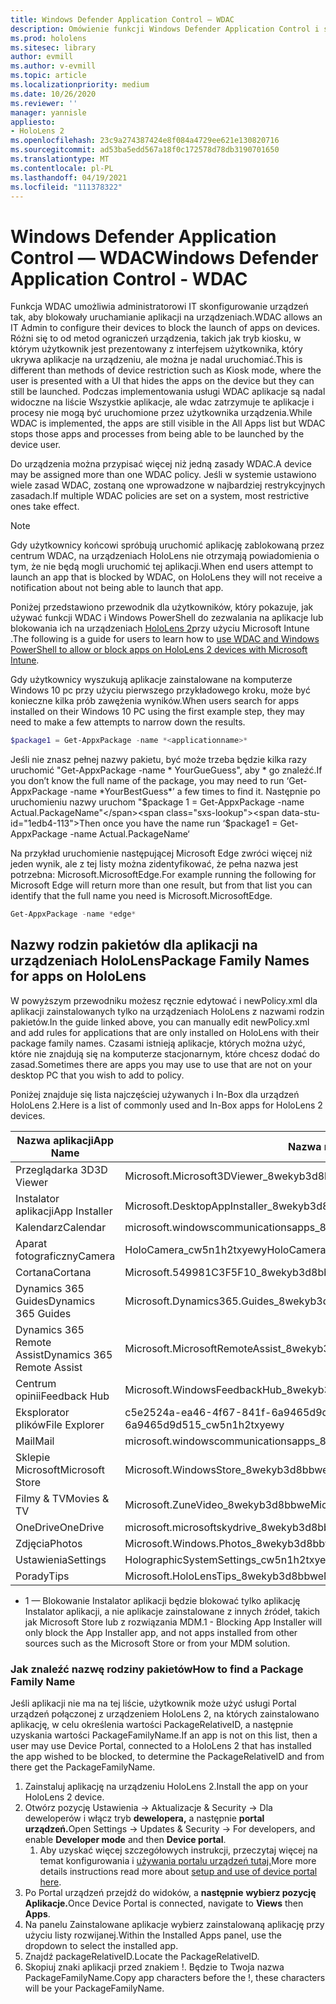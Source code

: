 ```yaml
---
title: Windows Defender Application Control — WDAC
description: Omówienie funkcji Windows Defender Application Control i sposobu używania jej do zarządzania urządzeniami HoloLens rzeczywistości mieszanej.
ms.prod: hololens
ms.sitesec: library
author: evmill
ms.author: v-evmill
ms.topic: article
ms.localizationpriority: medium
ms.date: 10/26/2020
ms.reviewer: ''
manager: yannisle
appliesto:
- HoloLens 2
ms.openlocfilehash: 23c9a274387424e8f084a4729ee621e130820716
ms.sourcegitcommit: ad53ba5edd567a18f0c172578d78db3190701650
ms.translationtype: MT
ms.contentlocale: pl-PL
ms.lasthandoff: 04/19/2021
ms.locfileid: "111378322"
---
```

# <a name="windows-defender-application-control---wdac"></a><span data-ttu-id="1edb4-103">Windows Defender Application Control — WDAC</span><span class="sxs-lookup"><span data-stu-id="1edb4-103">Windows Defender Application Control - WDAC</span></span>

<span data-ttu-id="1edb4-104">Funkcja WDAC umożliwia administratorowi IT skonfigurowanie urządzeń tak, aby blokowały uruchamianie aplikacji na urządzeniach.</span><span class="sxs-lookup"><span data-stu-id="1edb4-104">WDAC allows an IT Admin to configure their devices to block the launch of apps on devices.</span></span> <span data-ttu-id="1edb4-105">Różni się to od metod ograniczeń urządzenia, takich jak tryb kiosku, w którym użytkownik jest prezentowany z interfejsem użytkownika, który ukrywa aplikacje na urządzeniu, ale można je nadal uruchomiać.</span><span class="sxs-lookup"><span data-stu-id="1edb4-105">This is different than methods of device restriction such as Kiosk mode, where  the user is presented with a UI that hides the apps on the device but they can still be launched.</span></span> <span data-ttu-id="1edb4-106">Podczas implementowania usługi WDAC aplikacje są nadal widoczne na liście Wszystkie aplikacje, ale wdac zatrzymuje te aplikacje i procesy nie mogą być uruchomione przez użytkownika urządzenia.</span><span class="sxs-lookup"><span data-stu-id="1edb4-106">While WDAC is implemented, the apps are still visible in the All Apps list but WDAC stops those apps and processes from being able to be launched by the device user.</span></span>

<span data-ttu-id="1edb4-107">Do urządzenia można przypisać więcej niż jedną zasady WDAC.</span><span class="sxs-lookup"><span data-stu-id="1edb4-107">A device may be assigned more than one WDAC policy.</span></span> <span data-ttu-id="1edb4-108">Jeśli w systemie ustawiono wiele zasad WDAC, zostaną one wprowadzone w najbardziej restrykcyjnych zasadach.</span><span class="sxs-lookup"><span data-stu-id="1edb4-108">If multiple WDAC policies are set on a system, most restrictive ones take effect.</span></span> 

> [!NOTE]
> <span data-ttu-id="1edb4-109">Gdy użytkownicy końcowi spróbują uruchomić aplikację zablokowaną przez centrum WDAC, na urządzeniach HoloLens nie otrzymają powiadomienia o tym, że nie będą mogli uruchomić tej aplikacji.</span><span class="sxs-lookup"><span data-stu-id="1edb4-109">When end users attempt to launch an app that is blocked by WDAC, on HoloLens they will not receive a notification about not being able to launch that app.</span></span>

<span data-ttu-id="1edb4-110">Poniżej przedstawiono przewodnik dla użytkowników, który pokazuje, jak używać funkcji WDAC i Windows PowerShell do zezwalania na aplikacje lub blokowania ich na urządzeniach [HoloLens 2](https://docs.microsoft.com/mem/intune/configuration/custom-profile-hololens)przy użyciu Microsoft Intune .</span><span class="sxs-lookup"><span data-stu-id="1edb4-110">The following is a guide for users to learn how to [use WDAC and Windows PowerShell to allow or block apps on HoloLens 2 devices with Microsoft Intune](https://docs.microsoft.com/mem/intune/configuration/custom-profile-hololens).</span></span>

<span data-ttu-id="1edb4-111">Gdy użytkownicy wyszukują aplikacje zainstalowane na komputerze Windows 10 pc przy użyciu pierwszego przykładowego kroku, może być konieczne kilka prób zawężenia wyników.</span><span class="sxs-lookup"><span data-stu-id="1edb4-111">When users search for apps installed on their Windows 10 PC using the first example step, they may need to make a few attempts to narrow down the results.</span></span>

```powershell
$package1 = Get-AppxPackage -name *<applicationname>*
``` 

<span data-ttu-id="1edb4-112">Jeśli nie znasz pełnej nazwy pakietu, być może trzeba będzie kilka razy uruchomić "Get-AppxPackage -name \* YourGueGuess", aby \* go znaleźć.</span><span class="sxs-lookup"><span data-stu-id="1edb4-112">If you don’t know the full name of the package, you may need to run ‘Get-AppxPackage -name \*YourBestGuess\*’ a few times to find it.</span></span> <span data-ttu-id="1edb4-113">Następnie po uruchomieniu nazwy uruchom "$package 1 = Get-AppxPackage -name Actual.PackageName"</span><span class="sxs-lookup"><span data-stu-id="1edb4-113">Then once you have the name run ‘$package1 = Get-AppxPackage -name Actual.PackageName‘</span></span>

<span data-ttu-id="1edb4-114">Na przykład uruchomienie następującej Microsoft Edge zwróci więcej niż jeden wynik, ale z tej listy można zidentyfikować, że pełna nazwa jest potrzebna: Microsoft.MicrosoftEdge.</span><span class="sxs-lookup"><span data-stu-id="1edb4-114">For example running the following for Microsoft Edge will return more than one result, but from that list you can identify that the full name you need is Microsoft.MicrosoftEdge.</span></span>

```powershell
Get-AppxPackage -name *edge*
``` 

## <a name="package-family-names-for-apps-on-hololens"></a><span data-ttu-id="1edb4-115">Nazwy rodzin pakietów dla aplikacji na urządzeniach HoloLens</span><span class="sxs-lookup"><span data-stu-id="1edb4-115">Package Family Names for apps on HoloLens</span></span>

<span data-ttu-id="1edb4-116">W powyższym przewodniku możesz ręcznie edytować i newPolicy.xml dla aplikacji zainstalowanych tylko na urządzeniach HoloLens z nazwami rodzin pakietów.</span><span class="sxs-lookup"><span data-stu-id="1edb4-116">In the guide linked above, you can manually edit newPolicy.xml and add rules for applications that are only installed on HoloLens with their package family names.</span></span> <span data-ttu-id="1edb4-117">Czasami istnieją aplikacje, których można użyć, które nie znajdują się na komputerze stacjonarnym, które chcesz dodać do zasad.</span><span class="sxs-lookup"><span data-stu-id="1edb4-117">Sometimes there are apps you may use to use that are not on your desktop PC that you wish to add to policy.</span></span>

<span data-ttu-id="1edb4-118">Poniżej znajduje się lista najczęściej używanych i In-Box dla urządzeń HoloLens 2.</span><span class="sxs-lookup"><span data-stu-id="1edb4-118">Here is a list of commonly used and In-Box apps for HoloLens 2 devices.</span></span>

| <span data-ttu-id="1edb4-119">Nazwa aplikacji</span><span class="sxs-lookup"><span data-stu-id="1edb4-119">App Name</span></span>                   | <span data-ttu-id="1edb4-120">Nazwa rodziny pakietów</span><span class="sxs-lookup"><span data-stu-id="1edb4-120">Package Family Name</span></span>                                |
|----------------------------|----------------------------------------------------|
| <span data-ttu-id="1edb4-121">Przeglądarka 3D</span><span class="sxs-lookup"><span data-stu-id="1edb4-121">3D Viewer</span></span>                  | <span data-ttu-id="1edb4-122">Microsoft.Microsoft3DViewer_8wekyb3d8bbwe</span><span class="sxs-lookup"><span data-stu-id="1edb4-122">Microsoft.Microsoft3DViewer_8wekyb3d8bbwe</span></span>          |
| <span data-ttu-id="1edb4-123">Instalator aplikacji</span><span class="sxs-lookup"><span data-stu-id="1edb4-123">App Installer</span></span>              | <span data-ttu-id="1edb4-124">Microsoft.DesktopAppInstaller_8wekyb3d8bbwe <sup>1</sup></span><span class="sxs-lookup"><span data-stu-id="1edb4-124">Microsoft.DesktopAppInstaller_8wekyb3d8bbwe <sup>1</sup></span></span>         |
| <span data-ttu-id="1edb4-125">Kalendarz</span><span class="sxs-lookup"><span data-stu-id="1edb4-125">Calendar</span></span>                   | <span data-ttu-id="1edb4-126">microsoft.windowscommunicationsapps_8wekyb3d8bbwe</span><span class="sxs-lookup"><span data-stu-id="1edb4-126">microsoft.windowscommunicationsapps_8wekyb3d8bbwe</span></span>  |
| <span data-ttu-id="1edb4-127">Aparat fotograficzny</span><span class="sxs-lookup"><span data-stu-id="1edb4-127">Camera</span></span>                     | <span data-ttu-id="1edb4-128">HoloCamera_cw5n1h2txyewy</span><span class="sxs-lookup"><span data-stu-id="1edb4-128">HoloCamera_cw5n1h2txyewy</span></span>                           |
| <span data-ttu-id="1edb4-129">Cortana</span><span class="sxs-lookup"><span data-stu-id="1edb4-129">Cortana</span></span>                    | <span data-ttu-id="1edb4-130">Microsoft.549981C3F5F10_8wekyb3d8bbwe</span><span class="sxs-lookup"><span data-stu-id="1edb4-130">Microsoft.549981C3F5F10_8wekyb3d8bbwe</span></span>              |
| <span data-ttu-id="1edb4-131">Dynamics 365 Guides</span><span class="sxs-lookup"><span data-stu-id="1edb4-131">Dynamics 365 Guides</span></span>        | <span data-ttu-id="1edb4-132">Microsoft.Dynamics365.Guides_8wekyb3d8bbwe</span><span class="sxs-lookup"><span data-stu-id="1edb4-132">Microsoft.Dynamics365.Guides_8wekyb3d8bbwe</span></span>         |
| <span data-ttu-id="1edb4-133">Dynamics 365 Remote Assist</span><span class="sxs-lookup"><span data-stu-id="1edb4-133">Dynamics 365 Remote Assist</span></span> | <span data-ttu-id="1edb4-134">Microsoft.MicrosoftRemoteAssist_8wekyb3d8bbwe</span><span class="sxs-lookup"><span data-stu-id="1edb4-134">Microsoft.MicrosoftRemoteAssist_8wekyb3d8bbwe</span></span>      |
| <span data-ttu-id="1edb4-135">Centrum opinii</span><span class="sxs-lookup"><span data-stu-id="1edb4-135">Feedback Hub</span></span>               | <span data-ttu-id="1edb4-136">Microsoft.WindowsFeedbackHub_8wekyb3d8bbwe</span><span class="sxs-lookup"><span data-stu-id="1edb4-136">Microsoft.WindowsFeedbackHub_8wekyb3d8bbwe</span></span>         |
| <span data-ttu-id="1edb4-137">Eksplorator plików</span><span class="sxs-lookup"><span data-stu-id="1edb4-137">File Explorer</span></span>              | <span data-ttu-id="1edb4-138">c5e2524a-ea46-4f67-841f-6a9465d9d515_cw5n1h2txyewy</span><span class="sxs-lookup"><span data-stu-id="1edb4-138">c5e2524a-ea46-4f67-841f-6a9465d9d515_cw5n1h2txyewy</span></span> |
| <span data-ttu-id="1edb4-139">Mail</span><span class="sxs-lookup"><span data-stu-id="1edb4-139">Mail</span></span>                       | <span data-ttu-id="1edb4-140">microsoft.windowscommunicationsapps_8wekyb3d8bbwe</span><span class="sxs-lookup"><span data-stu-id="1edb4-140">microsoft.windowscommunicationsapps_8wekyb3d8bbwe</span></span>  |
| <span data-ttu-id="1edb4-141">Sklepie Microsoft</span><span class="sxs-lookup"><span data-stu-id="1edb4-141">Microsoft Store</span></span>            | <span data-ttu-id="1edb4-142">Microsoft.WindowsStore_8wekyb3d8bbwe</span><span class="sxs-lookup"><span data-stu-id="1edb4-142">Microsoft.WindowsStore_8wekyb3d8bbwe</span></span>               |
| <span data-ttu-id="1edb4-143">Filmy & TV</span><span class="sxs-lookup"><span data-stu-id="1edb4-143">Movies & TV</span></span>                | <span data-ttu-id="1edb4-144">Microsoft.ZuneVideo_8wekyb3d8bbwe</span><span class="sxs-lookup"><span data-stu-id="1edb4-144">Microsoft.ZuneVideo_8wekyb3d8bbwe</span></span>                  |
| <span data-ttu-id="1edb4-145">OneDrive</span><span class="sxs-lookup"><span data-stu-id="1edb4-145">OneDrive</span></span>                   | <span data-ttu-id="1edb4-146">microsoft.microsoftskydrive_8wekyb3d8bbwe</span><span class="sxs-lookup"><span data-stu-id="1edb4-146">microsoft.microsoftskydrive_8wekyb3d8bbwe</span></span>          |
| <span data-ttu-id="1edb4-147">Zdjęcia</span><span class="sxs-lookup"><span data-stu-id="1edb4-147">Photos</span></span>                     | <span data-ttu-id="1edb4-148">Microsoft.Windows.Photos_8wekyb3d8bbwe</span><span class="sxs-lookup"><span data-stu-id="1edb4-148">Microsoft.Windows.Photos_8wekyb3d8bbwe</span></span>             |
| <span data-ttu-id="1edb4-149">Ustawienia</span><span class="sxs-lookup"><span data-stu-id="1edb4-149">Settings</span></span>                   | <span data-ttu-id="1edb4-150">HolographicSystemSettings_cw5n1h2txyewy</span><span class="sxs-lookup"><span data-stu-id="1edb4-150">HolographicSystemSettings_cw5n1h2txyewy</span></span>            |
| <span data-ttu-id="1edb4-151">Porady</span><span class="sxs-lookup"><span data-stu-id="1edb4-151">Tips</span></span>                       | <span data-ttu-id="1edb4-152">Microsoft.HoloLensTips_8wekyb3d8bbwe</span><span class="sxs-lookup"><span data-stu-id="1edb4-152">Microsoft.HoloLensTips_8wekyb3d8bbwe</span></span>               |

- <span data-ttu-id="1edb4-153">1 — Blokowanie Instalator aplikacji będzie blokować tylko aplikację Instalator aplikacji, a nie aplikacje zainstalowane z innych źródeł, takich jak Microsoft Store lub z rozwiązania MDM.</span><span class="sxs-lookup"><span data-stu-id="1edb4-153">1 - Blocking App Installer will only block the App Installer app, and not apps installed from other sources such as the Microsoft Store or from your MDM solution.</span></span>

### <a name="how-to-find-a-package-family-name"></a><span data-ttu-id="1edb4-154">Jak znaleźć nazwę rodziny pakietów</span><span class="sxs-lookup"><span data-stu-id="1edb4-154">How to find a Package Family Name</span></span>

<span data-ttu-id="1edb4-155">Jeśli aplikacji nie ma na tej liście, użytkownik może użyć usługi Portal urządzeń połączonej z urządzeniem HoloLens 2, na których zainstalowano aplikację, w celu określenia wartości PackageRelativeID, a następnie uzyskania wartości PackageFamilyName.</span><span class="sxs-lookup"><span data-stu-id="1edb4-155">If an app is not on this list, then a user may use Device Portal, connected to a HoloLens 2 that has installed the app wished to be blocked, to determine the PackageRelativeID and from there get the PackageFamilyName.</span></span>

1. <span data-ttu-id="1edb4-156">Zainstaluj aplikację na urządzeniu HoloLens 2.</span><span class="sxs-lookup"><span data-stu-id="1edb4-156">Install the app on your HoloLens 2 device.</span></span> 
1. <span data-ttu-id="1edb4-157">Otwórz pozycję Ustawienia -> Aktualizacje & Security -> Dla deweloperów i włącz tryb **dewelopera,** a następnie **portal urządzeń.**</span><span class="sxs-lookup"><span data-stu-id="1edb4-157">Open Settings -> Updates & Security -> For developers, and enable **Developer mode** and then **Device portal**.</span></span> 
    1. <span data-ttu-id="1edb4-158">Aby uzyskać więcej szczegółowych instrukcji, przeczytaj więcej na temat konfigurowania i [używania portalu urządzeń tutaj.](https://docs.microsoft.com/windows/mixed-reality/develop/platform-capabilities-and-apis/using-the-windows-device-portal)</span><span class="sxs-lookup"><span data-stu-id="1edb4-158">More more details instructions read more about [setup and use of device portal here](https://docs.microsoft.com/windows/mixed-reality/develop/platform-capabilities-and-apis/using-the-windows-device-portal).</span></span>
1. <span data-ttu-id="1edb4-159">Po Portal urządzeń przejdź do widoków, a **następnie** **wybierz pozycję Aplikacje.**</span><span class="sxs-lookup"><span data-stu-id="1edb4-159">Once Device Portal is connected, navigate to **Views** then **Apps**.</span></span> 
1. <span data-ttu-id="1edb4-160">Na panelu Zainstalowane aplikacje wybierz zainstalowaną aplikację przy użyciu listy rozwijanej.</span><span class="sxs-lookup"><span data-stu-id="1edb4-160">Within the Installed Apps panel, use the dropdown to select the installed app.</span></span> 
1. <span data-ttu-id="1edb4-161">Znajdź packageRelativeID.</span><span class="sxs-lookup"><span data-stu-id="1edb4-161">Locate the PackageRelativeID.</span></span> 
1. <span data-ttu-id="1edb4-162">Skopiuj znaki aplikacji przed znakiem !. Będzie to Twoja nazwa PackageFamilyName.</span><span class="sxs-lookup"><span data-stu-id="1edb4-162">Copy app characters before the !, these characters will be your PackageFamilyName.</span></span>


